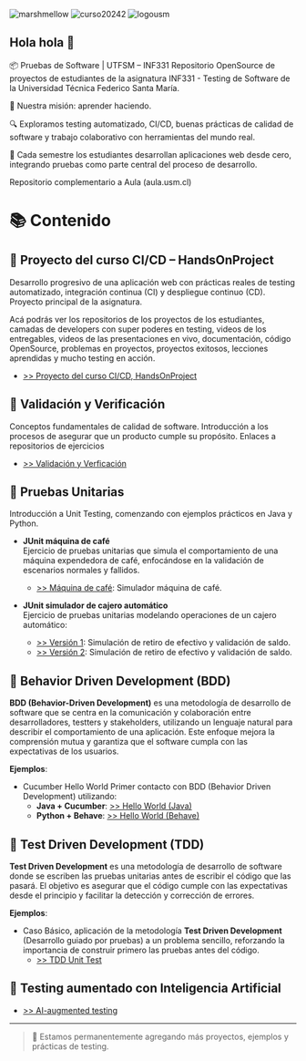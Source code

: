 ![marshmellow](https://github.com/Pruebas-de-Software/HandsOnProject/blob/main/material/marshmellow.png)
![curso20242](https://github.com/Pruebas-de-Software/HandsOnProject/blob/main/material/curso20232.png)
![logousm](https://github.com/Pruebas-de-Software/HandsOnProject/blob/main/material/logoUSM.png)

## Hola hola 👋

📦 Pruebas de Software | UTFSM – INF331
Repositorio OpenSource de proyectos de estudiantes de la asignatura INF331 - Testing de Software de la Universidad Técnica Federico Santa María.

🎯 Nuestra misión: aprender haciendo.

🔍 Exploramos testing automatizado, CI/CD, buenas prácticas de calidad de software y trabajo colaborativo con herramientas del mundo real.

🚀 Cada semestre los estudiantes desarrollan aplicaciones web desde cero, integrando pruebas como parte central del proceso de desarrollo.

Repositorio complementario a Aula (aula.usm.cl)

# 📚 Contenido

## 🔹 Proyecto del curso CI/CD – HandsOnProject
Desarrollo progresivo de una aplicación web con prácticas reales de testing automatizado, integración continua (CI) y despliegue continuo (CD). Proyecto principal de la asignatura.

Acá podrás ver los repositorios de los proyectos de los estudiantes, camadas de developers con super poderes en testing, videos de los entregables, videos de las presentaciones en vivo, documentación, código OpenSource, problemas en proyectos, proyectos exitosos, lecciones aprendidas y mucho testing en acción.

- [>> Proyecto del curso CI/CD, HandsOnProject](https://github.com/Pruebas-de-Software/HandsOnProject)

## 🔹 Validación y Verificación
Conceptos fundamentales de calidad de software. Introducción a los procesos de asegurar que un producto cumple su propósito. 
Enlaces a repositorios de ejercicios

- [>> Validación y Verficación](https://github.com/Pruebas-de-Software/VerificacionVsValidacion)


## 🔹 Pruebas Unitarias
Introducción a Unit Testing, comenzando con ejemplos prácticos en Java y Python.

- **JUnit máquina de café**  
  Ejercicio de pruebas unitarias que simula el comportamiento de una máquina expendedora de café, enfocándose en la validación de escenarios normales y fallidos.

  - [>> Máquina de café](https://github.com/Pruebas-de-Software/JUnit-Maquina-de-cafe): Simulador máquina de café.

- **JUnit simulador de cajero automático**  
  Ejercicio de pruebas unitarias modelando operaciones de un cajero automático:
  
  - [>> Versión 1](https://github.com/Pruebas-de-Software/JUnit-Retiro-Deposito-Cuenta-Bancaria): Simulación de retiro de efectivo y validación de saldo.
  - [>> Versión 2](https://github.com/Pruebas-de-Software/JUnit-Retiros-y-Depositos): Simulación de retiro de efectivo y validación de saldo.


## 🔹 Behavior Driven Development (BDD)
**BDD (Behavior-Driven Development)** es una metodología de desarrollo de software que se centra en la comunicación y colaboración entre desarrolladores, testters y stakeholders, utilizando un lenguaje natural para describir el comportamiento de una aplicación. Este enfoque mejora la comprensión mutua y garantiza que el software cumpla con las expectativas de los usuarios. 

**Ejemplos**:

- Cucumber Hello World Primer contacto con BDD (Behavior Driven Development) utilizando: 
  -  **Java + Cucumber**: [>> Hello World (Java)](https://github.com/Pruebas-de-Software/Cucumber-hello-world)
  -  **Python + Behave**: [>> Hello World (Behave)](https://github.com/Pruebas-de-Software/Behave-hello-world)


## 🔹 Test Driven Development (TDD) 
**Test Driven Development** es una metodología de desarrollo de software donde se escriben las pruebas unitarias antes de escribir el código que las pasará. El objetivo es asegurar que el código cumple con las expectativas desde el principio y facilitar la detección y corrección de errores. 

**Ejemplos**:

- Caso Básico, aplicación de la metodología **Test Driven Development** (Desarrollo guiado por pruebas) a un problema sencillo, reforzando la importancia de construir primero las pruebas antes del código.
   - [>> TDD Unit Test](https://github.com/Pruebas-de-Software/Unittest-Basico)


## 🔹 Testing aumentado con Inteligencia Artificial

- [>> AI-augmented testing](#)

---

> 🚧 Estamos permanentemente agregando más proyectos, ejemplos y prácticas de testing.
